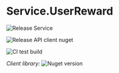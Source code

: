 # Service.UserReward

![Release Service](https://github.com/MyJetWallet/Service.UserReward/workflows/Release%20Service/badge.svg)

![Release API client nuget](https://github.com/MyJetWallet/Service.UserReward/workflows/Release%20API%20client%20nuget/badge.svg)

![CI test build](https://github.com/MyJetWallet/Service.UserReward/workflows/CI%20test%20build/badge.svg)

*Client library:* ![Nuget version](https://img.shields.io/nuget/v/MyJetWallet.Service.UserReward.Client?label=MyJetWallet.Service.UserReward.Client&style=social)

